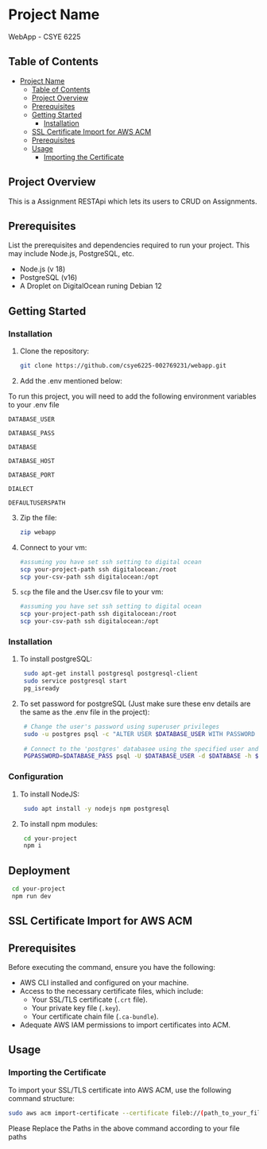# Project Name

WebApp - CSYE 6225

## Table of Contents

- [Project Name](#project-name)
  - [Table of Contents](#table-of-contents)
  - [Project Overview](#project-overview)
  - [Prerequisites](#prerequisites)
  - [Getting Started](#getting-started)
    - [Installation](#installation)
  - [SSL Certificate Import for AWS ACM](#ssl-certificate-import-for-aws-acm)
  - [Prerequisites](#prerequisites-1)
  - [Usage](#usage)
    - [Importing the Certificate](#importing-the-certificate)

## Project Overview

This is a Assignment RESTApi which lets its users to CRUD on Assignments.

## Prerequisites

List the prerequisites and dependencies required to run your project. This may include Node.js, PostgreSQL, etc.

- Node.js (v 18)
- PostgreSQL (v16)
- A Droplet on DigitalOcean runing Debian 12

## Getting Started


### Installation

1. Clone the repository:

   ```bash
   git clone https://github.com/csye6225-002769231/webapp.git

2. Add the .env mentioned below:

To run this project, you will need to add the following environment variables to your .env file

`DATABASE_USER`
  
`DATABASE_PASS` 

`DATABASE`  

`DATABASE_HOST` 

`DATABASE_PORT` 

`DIALECT` 

`DEFAULTUSERSPATH` 

3. Zip the file:

   ```bash
   zip webapp

4. Connect to your vm:

   ```bash
   #assuming you have set ssh setting to digital ocean
   scp your-project-path ssh digitalocean:/root
   scp your-csv-path ssh digitalocean:/opt

5. ```scp``` the file and the User.csv file to your vm:

   ```bash
   #assuming you have set ssh setting to digital ocean
   scp your-project-path ssh digitalocean:/root
   scp your-csv-path ssh digitalocean:/opt

### Installation

1. To install postgreSQL:

   ```bash
    sudo apt-get install postgresql postgresql-client
    sudo service postgresql start
    pg_isready

2. To set password for postgreSQL (Just make sure these env details are the same as the .env file in the project):

   ```bash
    # Change the user's password using superuser privileges
    sudo -u postgres psql -c "ALTER USER $DATABASE_USER WITH PASSWORD '$DATABASE_PASS';"
          
    # Connect to the 'postgres' databasee using the specified user and password
    PGPASSWORD=$DATABASE_PASS psql -U $DATABASE_USER -d $DATABASE -h $DATABASE_HOST -p $DATABASE_PORT

### Configuration

1. To install NodeJS:

   ```bash
    sudo apt install -y nodejs npm postgresql

2. To install npm modules:

   ```bash
    cd your-project
    npm i

## Deployment

   ```bash
    cd your-project
    npm run dev
```

## SSL Certificate Import for AWS ACM

## Prerequisites

Before executing the command, ensure you have the following:

- AWS CLI installed and configured on your machine.
- Access to the necessary certificate files, which include:
  - Your SSL/TLS certificate (`.crt` file).
  - Your private key file (`.key`).
  - Your certificate chain file (`.ca-bundle`).
- Adequate AWS IAM permissions to import certificates into ACM.

## Usage

### Importing the Certificate

To import your SSL/TLS certificate into AWS ACM, use the following command structure:

```bash
sudo aws acm import-certificate --certificate fileb://(path_to_your_file).crt --private-key fileb://(path_to_your_file).key --certificate-chain fileb://(path_to_your_file).ca-bundle --region us-east-1 --profile (profile_imported_to)
```
Please Replace the Paths in the above command according to your file paths